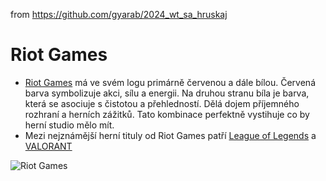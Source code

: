 from <https://github.com/gyarab/2024_wt_sa_hruskaj>

# Riot Games

* [Riot Games](https://www.riotgames.com/cs) má ve svém logu primárně červenou a dále bílou. Červená barva symbolizuje akci, sílu a energii. Na druhou stranu bíla je barva, která se asociuje s čistotou a přehledností. Dělá dojem příjemného rozhraní a herních zážitků. Tato kombinace perfektně vystihuje co by herní studio mělo mít.
* Mezi nejznámější herní tituly od Riot Games patří [League of Legends](https://www.leagueoflegends.com/cs-cz/) a [VALORANT](https://playvalorant.com/)




![Riot Games](https://cdn.mos.cms.futurecdn.net/uVBLFSRk3BesJvi2ScPBtP.jpg)
